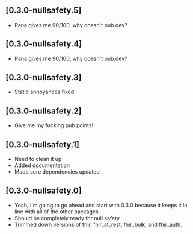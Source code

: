 ## [0.3.0-nullsafety.5]
* Pana gives me 90/100, why doesn't pub.dev?

## [0.3.0-nullsafety.4]
* Pana gives me 90/100, why doesn't pub.dev?

## [0.3.0-nullsafety.3]
* Static annoyances fixed

## [0.3.0-nullsafety.2]
* Give me my fucking pub points!

## [0.3.0-nullsafety.1]
* Need to clean it up
* Added documentation
* Made sure dependencies updated

## [0.3.0-nullsafety.0]
* Yeah, I'm going to go ahead and start with 0.3.0 because it keeps it in line with all of the other packages
* Should be completely ready for null safety
* Trimmed down versions of [fhir](https://pub.dev/packages/fhir/versions/0.3.0-nullsafety.0), [fhir_at_rest](https://pub.dev/packages/fhir_at_rest/versions/0.3.0-nullsafety.0), [fhir_bulk](https://pub.dev/packages/fhir_bulk/versions/0.3.0-nullsafety.0), and [fhir_auth](https://pub.dev/packages/fhir_auth/versions/0.3.0-nullsafety.0).